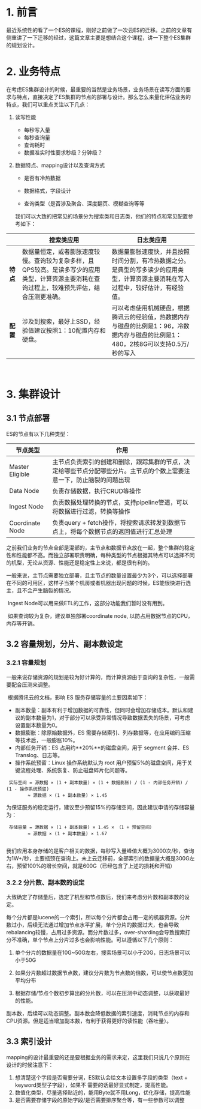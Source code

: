 # 1. 前言

​        最近系统性的看了一个ES的课程，刚好之前做了一次云ES的迁移。之前的文章有侧重讲了一下迁移的经过，这篇文章主要是想结合这个课程，讲一下整个ES集群的规划设计。



# 2. 业务特点

​        在考虑ES集群设计的时候，最重要的当然是业务场景，业务场景在读写方面的要求与特点，直接决定了ES集群的节点的部署与设计。那么怎么来量化评估业务的特点，我们可以重点关注以下几点：

1. 读写性能

   - 每秒写入量
   - 每秒查询量
   - 查询耗时
   - 数据准实时性要求秒级？分钟级？

2. 数据特点、mapping设计以及查询方式

   - 是否有冷热数据

   - 数据格式，字段设计

   - 查询类型（是否涉及聚合、深度翻页、模糊查询等等

     

    我们可以大致的把常见的场景分为搜索类和日志类，他们的特点和常见配置参考如下：

|          | 搜索类应用                                                   | 日志类应用                                                   |
| -------- | ------------------------------------------------------------ | ------------------------------------------------------------ |
| **特点** | 数据量恒定，或者膨胀速度较慢。查询较为复杂多样，且QPS较高。是读多写少的应用类型，计算资源主要消耗在查询过程上，较难预先评估，结合压测更准确。 | 数据量膨胀速度快，并且按照时间分割，有冷热数据之分。是典型的写多读少的应用类型，计算资源主要消耗在写入过程中，较好估计，有经验值。 |
| **配置** | 涉及到搜索，最好上SSD，经验值建议按照1：10配置内存和硬盘。   | 可以考虑使用机械硬盘，根据腾讯云的经验值，热数据内存与磁盘的比例是1：96，冷数据内存与磁盘的比例是1：480，2核8G可以支持0.5万/秒的写入 |

​           

# 3. 集群设计

## 3.1 节点部署

ES的节点有以下几种类型：

| 节点类型        | 作用                                                         |
| --------------- | ------------------------------------------------------------ |
| Master Eligible | 主节点负责索引的创建和删除，跟踪集群的节点，决定给哪些节点分配哪些分片。主节点的个数上需要注意一下，防止脑裂的问题出现 |
| Data Node       | 负责存储数据，执行CRUD等操作                                 |
| Ingest Node     | 负责数据处理转换的节点，支持pipeline管道，可以将数据进行过滤，转换等操作 |
| Coordinate Node | 负责query + fetch操作，将搜索请求转发到数据节点上，将每个数据节点的返回值进行汇总处理 |

​    之前我们业务的节点全部是混部的，主节点和数据节点放在一起，整个集群的稳定性和性能都不高。而独立部署职责明确，每种类型的节点根据其特点可以选择不同的机型，无论从资源、性能还是稳定性上来说，都是很有利的。

​    一般来说，主节点需要独立部署，且主节点的数量设置最少为3个，可以选择部署在不同的可用区，这样子当某个机房或者机器出现问题的时候，ES能很快进行选主，且不会产生脑裂的情况。

​    Ingest Node可以用来做ETL的工作，这部分功能我们暂时没有用到。

​    如果查询较为复杂，建议单独部署coordinate node,  以防占用数据节点的CPU，内存等开销。



 ##  3.2 容量规划，分片、副本数设定

### 3.2.1  容量规划

​    一般来说存储资源的规划是较为好计算的，而计算资源由于查询的复杂性，一般需要配合压测来调整。

​       根据腾讯云的文档，影响 ES 服务存储容量的主要因素如下：

- 副本数量：副本有利于增加数据的可靠性，但同时会增加存储成本。默认和建议的副本数量为1，对于部分可以承受异常情况导致数据丢失的场景，可考虑设置副本数量为0。
- 数据膨胀：除原始数据外，ES 需要存储索引、列存数据等，在应用编码压缩等技术后，一般膨胀10%。
- 内部任务开销：ES 占用约**20%**的磁盘空间，用于 segment 合并、ES Translog、日志等。
- 操作系统预留：Linux 操作系统默认为 root 用户预留5%的磁盘空间，用于关键流程处理、系统恢复、防止磁盘碎片化问题等。

```
 实际空间 = 源数据 × (1 + 副本数量) × (1 + 数据膨胀) / (1 - 内部任务开销) / (1 - 操作系统预留)
        ≈ 源数据 × (1 + 副本数量) × 1.45
```

​    为保证服务的稳定运行，建议至少预留15%的存储空间，因此建议申请的存储容量为：

```
 存储容量 = 源数据 × (1 + 副本数量) × 1.45 × （1 + 预留空间）
        ≈ 源数据 × (1 + 副本数量) × 1.67
        
```

​     我们应用本身存储的是客户相关的数据，每秒写入量峰值大概为3000次/秒，查询为1W+/秒，主要瓶颈在查询上。未上云迁移前，全部索引的数据量大概是300G左右，预留100%的增长空间，就是600G（已经包含了上述的损耗和开销）



   ### 3.2.2  分片数、副本数的设定

​      大致确定了存储量后，选定了机型和节点数后，我们来考虑分片数和副本数的设定。

​      每个分片都是lucene的一个索引，所以每个分片都会占用一定的机器资源。分片数过小，后续无法通过增加节点水平扩展，单个分片的数据过大，也会导致rebalancing较慢，占用过多资源。而分片数过多，over-sharding会导致搜索打分不准确，单个节点上分片过多也会影响性能。可以遵循以下几个原则：

1.  单个分片的数据量在10G~50G左右，搜索场景可以小于20G，日志场景可以小于50G

2.  如果分片数超过数据节点数，建议分片数为节点数的倍数，可以使节点数更加平均分布

3.  根据存储/节点个数初步算出的分片数，可以在压测中动态调整，以获取最好的性能。

    

   副本数，后续可以动态调整。副本数会降低数据的索引速度，消耗节点的内存和CPU资源。但是适当增加副本数，有利于获得更好的读性能（吞吐量）。

   

## 3.3 索引设计

​      mapping的设计最重要的还是要根据业务的需求来定，这里我们只说几个原则在设计的时候注意下：

1.  想清楚这个字段是否需要分词，ES默认会给文本设置多字段的类型（text + keyword类型子字段），如果不  需要的话最好显式制定，提高性能。
2.  数值化类型，尽量选择贴近的，能用Byte就不用Long，优化存储，提高性能
3.  是否需要存储字段的原始字段/是否需要排序聚合等，有一些参数可以调整







